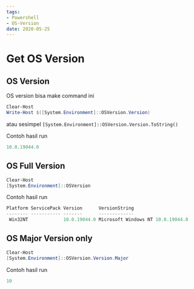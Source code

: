```yaml
---
tags:
- Powershell
- OS-Version
date: 2020-05-25
---
```


# Get OS Version

## OS Version

OS version bisa make command ini

```powershell
Clear-Host
Write-Host $([System.Environment]::OSVersion.Version)
```

atau sesimpel `[System.Environment]::OSVersion.Version.ToString()`

Contoh hasil run

```powershell
10.0.19044.0
```



## OS Full Version

```powershell
Clear-Host
[System.Environment]::OSVersion
```

Contoh hasil run

```powershell
Platform ServicePack Version      VersionString                    
-------- ----------- -------      -------------                    
 Win32NT             10.0.19044.0 Microsoft Windows NT 10.0.19044.0
```



## OS Major Version only

```powershell
Clear-Host
[System.Environment]::OSVersion.Version.Major
```

Contoh hasil run

```powershell
10
```

